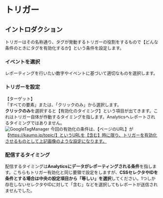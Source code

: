 # トリガー
## イントロダクション
トリガーはその名称通り、タグが発動するトリガーの役割をするもので【どんな条件のときにタグを有効化するか】という条件を設定します。

### イベントを選択
レポーティングを行いたい数字やイベントに基づいて適切なものを選択します。
### トリガーを設定
  【ターゲット】<br>
  「すべての要素」または、「クリックのみ」から選択します。<br>
  **クリックのみ**を選択すると【有効化のタイミング】という項目が出てきます。これはトリガー自体が作動するタイミングを指します。Analyticsへレポートされるタイミングではありません。<br>
![GoogleTagManager](https://github.com/sho0110/GoogleTagManager/blob/master/images/trigger2.png)
  今回の有効化の条件は、【ページのURL】が【https://kaumo.jp/topic/】というURLを【含む】時に限り、トリガーを有効化させるものとして上記画像のような設定になります。
### 配信するタイミング
配信するタイミングは**Analyticsにデータがレポーティングされる条件**を指します。こちらもトリガー有効化と同じ要領で設定をしますが、**CSSセレクタやIDを条件とする場合は中央の設定項目から「等しい」を選択**してください。1つしか存在しないセレクタやIDに対して「含む」などを選択してもレポートが送信されませんでした。
